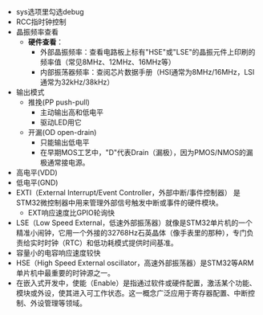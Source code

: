 - sys选项里勾选debug
- RCC指时钟控制
- 晶振频率查看
	- **硬件查看**：
	    - 外部晶振频率：查看电路板上标有"HSE"或"LSE"的晶振元件上印刷的频率值（常见8MHz、12MHz、16MHz等）
	    - 内部振荡器频率：查阅芯片数据手册（HSI通常为8MHz/16MHz，LSI通常为32kHz/38kHz）
- 输出模式
	- 推挽(PP push-pull)
		- 主动输出高和低电平
		- 驱动LED用它
	- 开漏(OD open-drain)
		- 只能输出低电平
		- 在早期MOS工艺中，"D"代表Drain（漏极），因为PMOS/NMOS的漏极通常接电源。
- 高电平(VDD)
- 低电平(GND)
- EXTI（External Interrupt/Event Controller，外部中断/事件控制器） 是STM32微控制器中用来管理外部信号触发中断或事件的硬件模块。
	- EXT响应速度比GPIO轮询快
- LSE（Low Speed External，低速外部振荡器）就像是STM32单片机的一个精准小闹钟，它用一个外接的32768Hz石英晶体（像手表里的那种），专门负责给实时时钟（RTC）和低功耗模式提供时间基准。
- 容量小的电容响应速度较快
- HSE（High Speed External oscillator，高速外部振荡器）是STM32等ARM单片机中最重要的时钟源之一。
- 在嵌入式开发中，使能（Enable）是指通过软件或硬件配置，激活某个功能、模块或外设，使其进入可工作状态。这一概念广泛应用于寄存器配置、中断控制、外设管理等领域。
